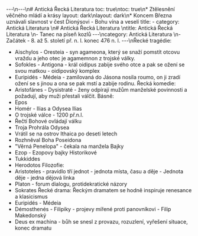 ---\n---\n# Antická Řecká Literatura
toc: true\ntoc: true\n* Ztělesnění věčného mládí a krásy
layout: dark\nlayout: dark\n* Koncem Března uznávali slavnost v čest Dionýsovi - Bohu vína a veselí
title: -
category: Antická Literatura \n# Antická Řecká Literatura \ntitle: Antická Řecká Literatura \n- Tanec na píseň kozlů
---\ncategory: Antická Literatura \n- Začátek - 8. až 5. století př. n. l. konec 476 n. l.
---\nŘecké tragédie: 
* Aischylos - Oresteia - syn agameona, který se snaží pomstít otcovu vraždu a jeho otec je agamemnon z trojské války.
* Sofokles - Antigona - král oidipus zabije svého otce a pak se ožení se svou matkou - oidipovský komplex
* Euripidés - Médeia -  zamilovaná do Jásona nosila roumo, on ji zradí ožení se s jinou a ona se pak mstí a zabije rodinu.
Řecká komedie:
* Aristofánes - Dysistraté - ženy odpírají mužům manželské povinnosti a požadují, aby muži přestali válčit.
Básně:
* Epos
* Homér - Ilias a Odysea
Ilias
* O trojské válce - 1200 př.n.l.
* Řečtí Bohové ovládají válku
* Troja Prohrála
Odysea
* Vrátil se na ostrov Ithaica po deseti letech
* Rozhněval Boha Poseidona
* "Věrná Penelopa" - čekala na manžela
Bajky
* Ezop - Ezopovy bajky
Historikové
* Tukkiddes
* Herodotos
Filozofie:
* Aristoteles - pravidlo tří jednot - jednota místa, času a děje - Jednota děje - jedna dějová linka
* Platon - forum dialogu, protidekratické názory
* Sokrates
Řecké drama:
Řeckým dramatem se hodně inspiruje renesance a klasicismus
* Euripidés - Médeia
* Démosthenés - Filipiky - projevy mířené proti panovníkovi - Filip Makedonský
* Deus ex machina - bůh se snesl z provazu, rozuzlení, vyřešení situace, konec dramatu
